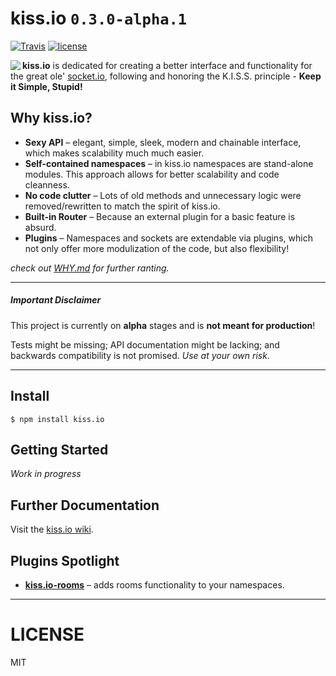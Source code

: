 # kiss.io `0.3.0-alpha.1`

[![Travis](https://img.shields.io/travis/kissio/kiss.io.svg)](https://travis-ci.org/kissio/kiss.io) [![license](https://img.shields.io/github/license/kissio/kiss.io.svg)](https://github.com/kissio/kiss.io/blob/master/LICENSE) 

<a href="#"><img src="https://avatars1.githubusercontent.com/u/19560359?v=3&s=50" align="left"></a>

**kiss.io** is dedicated for creating a better interface and functionality for the great ole' [socket.io](http://github.com/socketio/socket.io), following and honoring the K.I.S.S. principle - **Keep it Simple, Stupid!**


## Why kiss.io?
* **Sexy API** – elegant, simple, sleek, modern and chainable interface, which makes scalability much much easier.
* **Self-contained namespaces** – in kiss.io namespaces are stand-alone modules. This approach allows for better scalability and code cleanness.
* **No code clutter** – Lots of old methods and unnecessary logic were removed/rewritten to match the spirit of kiss.io.
* **Built-in Router** – Because an external plugin for a basic feature is absurd.
* **Plugins** – Namespaces and sockets are extendable via plugins, which not only offer more modulization of the code, but also flexibility!

*check out [WHY.md](https://github.com/kissio/kiss.io/blob/master/WHY.md) for further ranting.*

---

##### Important Disclaimer
This project is currently on **alpha** stages and is **not meant for production**!

Tests might be missing; API documentation might be lacking; and backwards compatibility is not promised. *Use at your own risk.*

----
## Install
`$ npm install kiss.io`

## Getting Started
*Work in progress*

## Further Documentation
Visit the [kiss.io wiki](https://github.com/kissio/kiss.io/wiki).

## Plugins Spotlight
* **[kiss.io-rooms](http://github.com/kissio/kiss.io-rooms)** – adds rooms functionality to your namespaces.

---

# LICENSE
MIT
